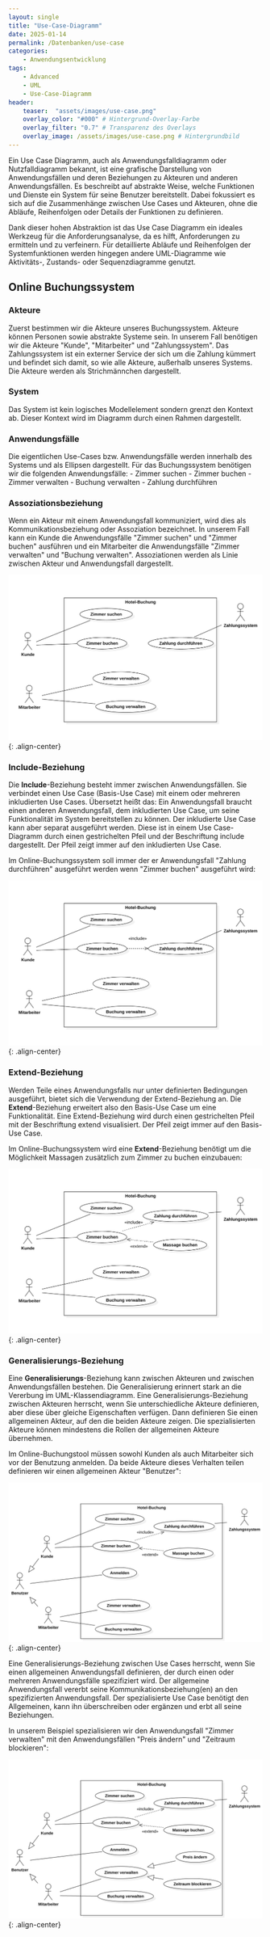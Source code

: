 ```yaml
---
layout: single
title: "Use-Case-Diagramm"
date: 2025-01-14
permalink: /Datenbanken/use-case
categories:
    - Anwendungsentwicklung
tags:
    - Advanced
    - UML
    - Use-Case-Diagramm
header:
    teaser:  "assets/images/use-case.png"
    overlay_color: "#000" # Hintergrund-Overlay-Farbe
    overlay_filter: "0.7" # Transparenz des Overlays
    overlay_image: /assets/images/use-case.png # Hintergrundbild
---
```


Ein Use Case Diagramm, auch als Anwendungsfalldiagramm oder Nutzfalldiagramm bekannt, ist eine grafische Darstellung von Anwendungsfällen und deren Beziehungen zu Akteuren und anderen Anwendungsfällen. Es beschreibt auf abstrakte Weise, welche Funktionen und Dienste ein System für seine Benutzer bereitstellt. Dabei fokussiert es sich auf die Zusammenhänge zwischen Use Cases und Akteuren, ohne die Abläufe, Reihenfolgen oder Details der Funktionen zu definieren.

Dank dieser hohen Abstraktion ist das Use Case Diagramm ein ideales Werkzeug für die Anforderungsanalyse, da es hilft, Anforderungen zu ermitteln und zu verfeinern. Für detaillierte Abläufe und Reihenfolgen der Systemfunktionen werden hingegen andere UML-Diagramme wie Aktivitäts-, Zustands- oder Sequenzdiagramme genutzt.

## Online Buchungssystem

### Akteure

Zuerst bestimmen wir die Akteure unseres Buchungssystem. Akteure können Personen sowie abstrakte Systeme sein. In unserem Fall benötigen wir die Akteure "Kunde", "Mitarbeiter" und "Zahlungssystem". Das Zahlungssystem ist ein externer Service der sich um die Zahlung kümmert und befindet sich damit, so wie alle Akteure, außerhalb unseres Systems. Die Akteure werden als Strichmännchen dargestellt.

### System

Das System ist kein logisches Modellelement sondern grenzt den Kontext ab. Dieser Kontext wird im Diagramm durch einen Rahmen dargestellt.

### Anwendungsfälle

Die eigentlichen Use-Cases bzw. Anwendungsfälle werden innerhalb des Systems und als Ellipsen dargestellt. Für das Buchungssystem benötigen wir die folgenden Anwendungsfälle:
    - Zimmer suchen
    - Zimmer buchen
    - Zimmer verwalten
    - Buchung verwalten
    - Zahlung durchführen

### Assoziationsbeziehung

Wenn ein Akteur mit einem Anwendungsfall kommuniziert, wird dies als Kommunikationsbeziehung oder Assoziation bezeichnet. In unserem Fall kann ein Kunde die Anwendungsfälle "Zimmer suchen" und "Zimmer buchen" ausführen und ein Mitarbeiter die Anwendungsfälle "Zimmer verwalten" und "Buchung verwalten". Assoziationen werden als Linie zwischen Akteur und Anwendungsfall dargestellt.


![image-center](/assets/images/use_case_1.png){: .align-center}

### Include-Beziehung

Die **Include**-Beziehung besteht immer zwischen Anwendungsfällen. Sie verbindet einen Use Case (Basis-Use Case) mit einem oder mehreren inkludierten Use Cases. Übersetzt heißt das: Ein Anwendungsfall braucht einen anderen Anwendungsfall, dem inkludierten Use Case, um seine Funktionalität im System bereitstellen zu können. Der inkludierte Use Case kann aber separat ausgeführt werden.  Diese ist in einem Use Case-Diagramm durch einen gestrichelten Pfeil und der Beschriftung include dargestellt. Der Pfeil zeigt immer auf den inkludierten Use Case.

Im Online-Buchungssystem soll immer der er Anwendungsfall "Zahlung durchführen" ausgeführt werden wenn "Zimmer buchen" ausgeführt wird:

![image-center](/assets/images/use_case_2.png){: .align-center}

### Extend-Beziehung

Werden Teile eines Anwendungsfalls nur unter definierten Bedingungen ausgeführt, bietet sich die Verwendung der Extend-Beziehung an. Die **Extend**-Beziehung erweitert also den Basis-Use Case um eine Funktionalität. Eine Extend-Beziehung wird durch einen gestrichelten Pfeil mit der Beschriftung extend visualisiert. Der Pfeil zeigt immer auf den Basis-Use Case.

Im Online-Buchungssystem wird eine **Extend**-Beziehung benötigt um die Möglichkeit Massagen zusätzlich zum Zimmer zu buchen einzubauen:

![image-center](/assets/images/use_case_3.png){: .align-center}

### Generalisierungs-Beziehung

Eine **Generalisierungs**-Beziehung kann zwischen Akteuren und zwischen Anwendungsfällen bestehen.
Die Generalisierung erinnert stark an die Vererbung im UML-Klassendiagramm. Eine Generalisierungs-Beziehung zwischen Akteuren herrscht, wenn Sie unterschiedliche Akteure definieren, aber diese über gleiche Eigenschaften verfügen. Dann definieren Sie einen allgemeinen Akteur, auf den die beiden Akteure zeigen.
Die spezialisierten Akteure können mindestens die Rollen der allgemeinen Akteure übernehmen.

Im Online-Buchungstool müssen sowohl Kunden als auch Mitarbeiter sich vor der Benutzung anmelden. Da beide Akteure dieses Verhalten teilen definieren wir einen allgemeinen Akteur "Benutzer":

![image-center](/assets/images/use_case_4.png){: .align-center}

Eine Generalisierungs-Beziehung zwischen Use Cases herrscht, wenn Sie einen allgemeinen Anwendungsfall definieren, der durch einen oder mehreren Anwendungsfälle spezifiziert wird.
Der allgemeine Anwendungsfall vererbt seine Kommunikationsbeziehung(en) an den spezifizierten Anwendungsfall. Der spezialisierte Use Case benötigt den Allgemeinen, kann ihn überschreiben oder ergänzen und erbt all seine Beziehungen.

In unserem Beispiel spezialisieren wir den Anwendungsfall "Zimmer verwalten" mit den Anwendungsfällen "Preis ändern" und "Zeitraum blockieren":

![image-center](/assets/images/use_case_5.png){: .align-center}